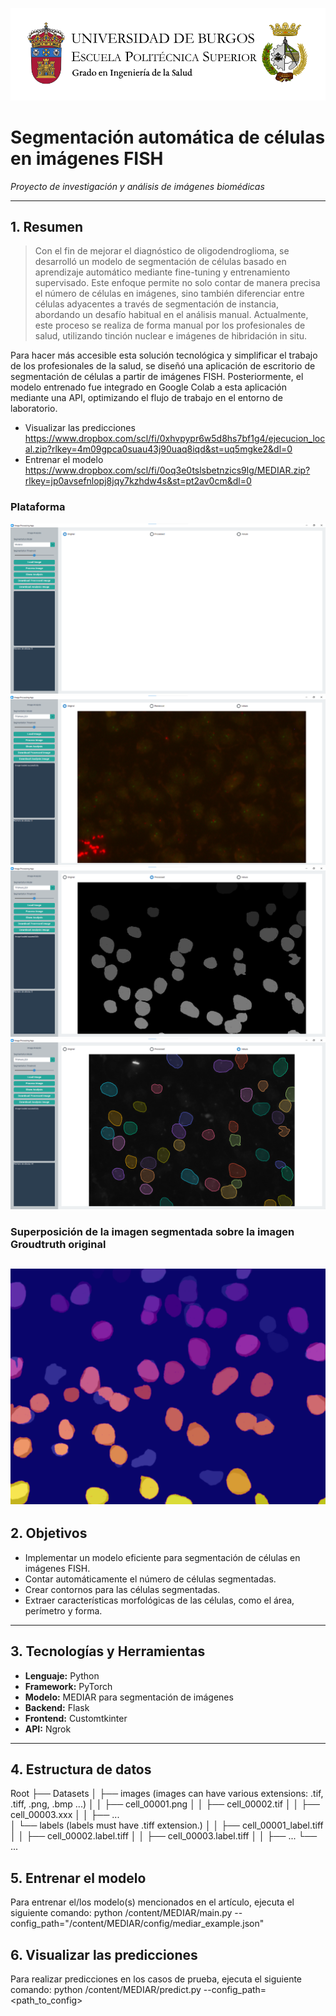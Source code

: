 ![Banner](https://github.com/flooki10/TFG/blob/main/banner.png)


# Segmentación automática de células en imágenes FISH
_Proyecto de investigación y análisis de imágenes biomédicas_

---

## 1. **Resumen**
> Con el fin de mejorar el diagnóstico de oligodendroglioma, se desarrolló un modelo de segmentación de células basado en aprendizaje automático mediante fine-tuning y entrenamiento supervisado. Este enfoque permite no solo contar de manera precisa el número de células en imágenes, sino también diferenciar entre células adyacentes a través de segmentación de instancia, abordando un desafío habitual en el análisis manual. Actualmente, este proceso se realiza de forma manual por los profesionales de salud, utilizando tinción nuclear e imágenes de hibridación in situ.

Para hacer más accesible esta solución tecnológica y simplificar el trabajo de los profesionales de la salud, se diseñó una aplicación de escritorio de segmentación de células a partir de imágenes FISH. Posteriormente, el modelo entrenado fue integrado en Google Colab a esta aplicación mediante una API, optimizando el flujo de trabajo en el entorno de laboratorio.
- Visualizar las predicciones https://www.dropbox.com/scl/fi/0xhvpypr6w5d8hs7bf1g4/ejecucion_local.zip?rlkey=4m09gpca0suau43j90uaq8iqd&st=uq5mgke2&dl=0
- Entrenar el modelo https://www.dropbox.com/scl/fi/0oq3e0tslsbetnzics9lg/MEDIAR.zip?rlkey=jp0avsefnlopj8jqy7kzhdw4s&st=pt2av0cm&dl=0

### Plataforma
![img0](https://github.com/flooki10/TFG/blob/main/plataforma0.png)
![img1](https://github.com/flooki10/TFG/blob/main/plataforma1.png)
![img2](https://github.com/flooki10/TFG/blob/main/plataforma2.png)
![img3](https://github.com/flooki10/TFG/blob/main/plataforma3.png)

### Superposición de la imagen segmentada sobre la imagen Groudtruth original

![Alt img](https://github.com/flooki10/TFG/blob/main/superposition.png)
---

## 2. **Objetivos**
- Implementar un modelo eficiente para segmentación de células en imágenes FISH.
- Contar automáticamente el número de células segmentadas.
- Crear contornos para las células segmentadas.
- Extraer características morfológicas de las células, como el área, perímetro y forma.

---

## 3. **Tecnologías y Herramientas**
- **Lenguaje:** Python
- **Framework:** PyTorch
- **Modelo:** MEDIAR para segmentación de imágenes
- **Backend:** Flask
- **Frontend:** Customtkinter
- **API:** Ngrok

---

## 4. **Estructura de datos**
Root
  ├── Datasets
  │   ├── images (images can have various extensions: .tif, .tiff, .png, .bmp ...)
  │   │    ├── cell_00001.png
  │   │    ├── cell_00002.tif
  │   │    ├── cell_00003.xxx
  │   │    ├── ...  
  │   └── labels (labels must have .tiff extension.)
  │   │    ├── cell_00001_label.tiff 
  │   │    ├── cell_00002.label.tiff
  │   │    ├── cell_00003.label.tiff
  │   │    ├── ...
  └── ...
## 5. **Entrenar el modelo**
Para entrenar el/los modelo(s) mencionados en el artículo, ejecuta el siguiente comando:
python /content/MEDIAR/main.py --config_path="/content/MEDIAR/config/mediar_example.json"

## 6. **Visualizar las predicciones**
Para realizar predicciones en los casos de prueba, ejecuta el siguiente comando:
python /content/MEDIAR/predict.py --config_path=<path_to_config>
